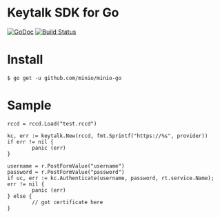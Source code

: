 # Keytalk SDK for Go
[![GoDoc](https://godoc.org/github.com/KeyTalk/Go?status.svg)](http://godoc.org/github.com/KeyTalk/Go) [![Build Status](https://travis-ci.org/KeyTalk/Go.svg?branch=master)](https://travis-ci.org/KeyTalk/Go)


# Install

```
$ go get -u github.com/minio/minio-go
```

# Sample

```
rccd = rccd.Load("test.rccd")

kc, err := keytalk.New(rccd, fmt.Sprintf("https://%s", provider))
if err != nil {
        panic (err)
}

username = r.PostFormValue("username")
password = r.PostFormValue("password")
if uc, err := kc.Authenticate(username, password, rt.service.Name); err != nil {
        panic (err)
} else {
        // got certificate here
}
```

